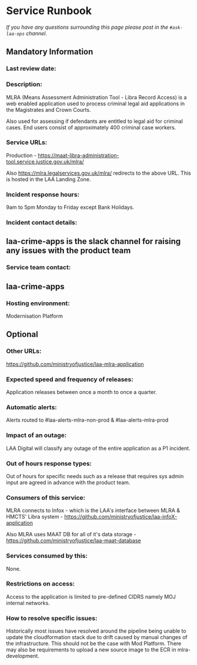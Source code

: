 # Service Runbook

<!-- This is a template that should be populated by the development team when moving to the modernisation platform, but also reviewed and kept up to date.
To ensure that people looking at your runbook can get the information they need quickly, your runbook should be short but clear. Throughout, only use acronyms if you’re confident that someone who has just been woken up at 3am would understand them. -->

_If you have any questions surrounding this page please post in the `#ask-laa-ops` channel._

## Mandatory Information

### **Last review date:**

<!-- Adding the last date this page was reviewed, with any accompanying information -->

### **Description:**

<!-- A short (less than 50 word) description of what your service does, and who it’s for.-->

MLRA (Means Assessment Administration Tool - Libra Record Access) is a web enabled application used to process criminal legal aid applications in the Magistrates and Crown Courts.

Also used for assessing if defendants are entitled to legal aid for criminal cases. End users consist of approximately 400 criminal case workers.

### **Service URLs:**

<!--  The URL(s) of the service’s production environment, and test environments if possible-->

Production - <https://maat-libra-administration-tool.service.justice.gov.uk/mlra/>

Also <https://mlra.legalservices.gov.uk/mlra/> redirects to the above URL. This is hosted in the LAA Landing Zone.

### **Incident response hours:**

<!-- When your service receives support for urgent issues. This should be written in a clear, unambiguous way. For example: 24/7/365, Office hours, usually 9am-6pm on working days, or 7am-10pm, 365 days a year. -->

9am to 5pm Monday to Friday except Bank Holidays.

### **Incident contact details:**

<!-- How people can raise an urgent issue with your service. This must not be the email address or phone number of an individual on your team, it should be a shared email address, phone number, or website that allows someone with an urgent issue to raise it quickly. -->

## laa-crime-apps is the slack channel for raising any issues with the product team

### **Service team contact:**

<!-- How people with non-urgent issues or questions can get in touch with your team. As with incident contact details, this must not be the email address or phone number of an individual on the team, it should be a shared email address or a ticket tracking system.-->

## laa-crime-apps

### **Hosting environment:**

Modernisation Platform

<!-- If your service is hosted on another MOJ team’s infrastructure, link to their runbook. If your service has another arrangement or runs its own infrastructure, you should list the supplier of that infrastructure (ideally linking to your account’s login page) and describe, simply and briefly, how to raise an issue with them. -->

## Optional

### **Other URLs:**

<!--  If you can, provide links to the service’s monitoring dashboard(s), health checks, documentation (ideally describing how to run/work with the service), and main GitHub repository. -->

<https://github.com/ministryofjustice/laa-mlra-application>

### **Expected speed and frequency of releases:**

<!-- How often are you able to release changes to your service, and how long do those changes take? -->

Application releases between once a month to once a quarter.

### **Automatic alerts:**

<!-- List, briefly, problems (or types of problem) that will automatically alert your team when they occur. -->

Alerts routed to #laa-alerts-mlra-non-prod & #laa-alerts-mlra-prod

### **Impact of an outage:**

<!-- A short description of the risks if your service is down for an extended period of time. -->

LAA Digital will classify any outage of the entire application as a P1 incident.

### **Out of hours response types:**

<!-- Describe how incidents that page a person on call are responded to. How long are out-of-hours responders expected to spend trying to resolve issues before they stop working, put the service into maintenance mode, and hand the issue to in-hours support? -->

Out of hours for specific needs such as a release that requires sys admin input are agreed in advance with the product team.

### **Consumers of this service:**

<!-- List which other services (with links to their runbooks) rely on this service. If your service is considered a platform, these may be too numerous to reasonably list. -->

MLRA connects to Infox - which is the LAA's interface between MLRA & HMCTS' Libra system - <https://github.com/ministryofjustice/laa-infoX-application>

Also MLRA uses MAAT DB for all of it's data storage - <https://github.com/ministryofjustice/laa-maat-database>

### **Services consumed by this:**

<!-- List which other services (with links to their runbooks) this service relies on. -->

None.

### **Restrictions on access:**

<!-- Describe any conditions which restrict access to the service, such as if it’s IP-restricted or only accessible from a private network.-->

Access to the application is limited to pre-defined CIDRS namely MOJ internal networks.

### **How to resolve specific issues:**

<!-- Describe the steps someone might take to resolve a specific issue or incident, often for use when on call. This may be a large amount of information, so may need to be split out into multiple pages, or link to other documents.-->

Historically most issues have resolved around the pipeline being unable to update the cloudformation stack due to drift caused by manual changes of the infrastructure. This should not be the case with Mod Platform. There may also be requirements to upload a new source image to the ECR in mlra-development.
